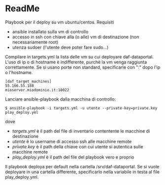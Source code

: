 # ReadMe
Playbook per il deploy su vm ubuntu/centos.
Requisiti
  - ansible installato sulla vm di controllo
  - accesso in ssh con chiave alla (o alle) vm di destinazione (non necessariamente root)
  - utenza sudoer (l'utente deve poter fare sudo...)

Compilare in targets.yml la lista delle vm su cui deployare daf-dataportal. L'uso di ip o di hostname è indifferente, purchè la vm venga raggiunta correttamente. Se si usano porte non standard, specificarle con ":" dopo l'ip o l'hostname.
```
[daf_target_machines]
55.166.55.188
mioserver.miodominio.it:10022
```
Lanciare ansible-playbook dalla macchina di controllo:
```
$ ansible-playbook -i targets.yml -u utente --private-key=private.key play_deploy.yml
```
dove
- *targets.yml* è il path del file di inventario contentente le macchine di destinazione
- *utente* è lo username di accesso ssh alle macchine remote
- *private.key* è il path della chiave con cui utente si autentica sulle macchine remote
- *play_deploy.yml* è il path del file del playbook vero e proprio

Il playbook deploya per default nella cartella /srv/daf-dataportal. Se si vuole deployare in una cartella differente, specificarlo nella variabile in testa al file play_deploy.yml.

